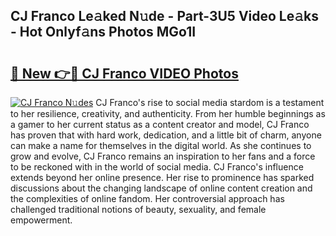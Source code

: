## CJ Franco Le𝚊ked N𝚞de - Part-3U5 Video Le𝚊ks - Hot Onlyf𝚊ns Photos MGo1I

# <h2><a href="http://ab38151.deff.icu/?id=CJ+Franco">🔗 New 👉🔴 CJ Franco VIDEO Photos</a></h2>

[![CJ Franco N𝚞des](https://i.imgur.com/rIISA9y.gif)](http://ab38151.deff.icu/?id=CJ+Franco)
CJ Franco's rise to social media stardom is a testament to her resilience, creativity, and authenticity. From her humble beginnings as a gamer to her current status as a content creator and model, CJ Franco has proven that with hard work, dedication, and a little bit of charm, anyone can make a name for themselves in the digital world. As she continues to grow and evolve, CJ Franco remains an inspiration to her fans and a force to be reckoned with in the world of social media. CJ Franco's influence extends beyond her online presence. Her rise to prominence has sparked discussions about the changing landscape of online content creation and the complexities of online fandom. Her controversial approach has challenged traditional notions of beauty, sexuality, and female empowerment.

